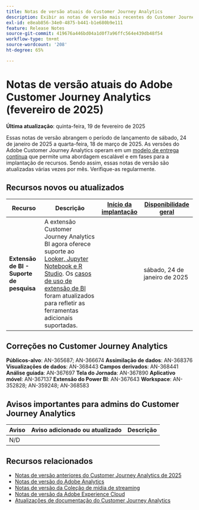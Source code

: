 ```yaml
---
title: Notas de versão atuais do Customer Journey Analytics
description: Exibir as notas de versão mais recentes do Customer Journey Analytics
exl-id: e8eab856-34e0-4875-b441-b1e680b9e111
feature: Release Notes
source-git-commit: 419676a446bd04a1d0f7a96ffc564e439db48f54
workflow-type: tm+mt
source-wordcount: '208'
ht-degree: 65%

---
```


# Notas de versão atuais do Adobe Customer Journey Analytics (fevereiro de 2025)

**Última atualização**: quinta-feira, 19 de fevereiro de 2025

Essas notas de versão abrangem o período de lançamento de sábado, 24 de janeiro de 2025 a quarta-feira, 18 de março de 2025. As versões do Adobe Customer Journey Analytics operam em um [modelo de entrega contínua](releases.md) que permite uma abordagem escalável e em fases para a implantação de recursos. Sendo assim, essas notas de versão são atualizadas várias vezes por mês. Verifique-as regularmente.

## Recursos novos ou atualizados

| Recurso | Descrição | [Início da implantação](releases.md) | [Disponibilidade geral](releases.md) |
| ----------- | ---------- | ------- | ---- |
| **Extensão de BI - Suporte de pesquisa** | A extensão Customer Journey Analytics BI agora oferece suporte ao [Looker, Jupyter Notebook e R Studio](/help/data-views/bi-extension.md). Os [casos de uso de extensão de BI](/help/use-cases/data-views/bi-extension-usecases.md) foram atualizados para refletir as ferramentas adicionais suportadas. |   | sábado, 24 de janeiro de 2025 |

## Correções no Customer Journey Analytics

**Públicos-alvo**: AN-365687; AN-366674
**Assimilação de dados**: AN-368376
**Visualizações de dados**: AN-368443
**Campos derivados**: AN-368441
**Análise guiada**: AN-367697
**Tela do Jornada**: AN-367890
**Aplicativo móvel**: AN-367137
**Extensão do Power BI**: AN-367643
**Workspace**: AN-352828; AN-359248; AN-368583


## Avisos importantes para admins do Customer Journey Analytics

| Aviso | Aviso adicionado ou atualizado | Descrição |
| --- | --- | --- |
| N/D | | |

## Recursos relacionados

* [Notas de versão anteriores do Customer Journey Analytics de 2025](/help/release-notes/2025.md)
* [Notas de versão do Adobe Analytics](https://experienceleague.adobe.com/docs/analytics/release-notes/latest.html?lang=pt-BR)
* [Notas de versão da Coleção de mídia de streaming](https://experienceleague.adobe.com/docs/media-analytics/using/additional-resources/release-notes.html?lang=pt-BR)
* [Notas de versão da Adobe Experience Cloud](https://experienceleague.adobe.com/docs/release-notes/experience-cloud/current.html?lang=pt-BR)
* [Atualizações de documentação do Customer Journey Analytics](/help/release-notes/doc-changes.md)

